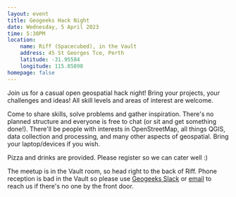 ```yaml
---
layout: event
title: Geogeeks Hack Night
date: Wednesday, 5 April 2023
time: 5:30PM
location:
    name: Riff (Spacecubed), in the Vault
    address: 45 St Georges Tce, Perth
    latitude: -31.95584
    longitude: 115.85898
homepage: false
---
```

Join us for a casual open geospatial hack night! Bring your projects, your challenges and ideas! All skill levels and areas of interest are welcome.

Come to share skills, solve problems and gather inspiration. There's no planned structure and everyone is free to chat (or sit and get something done!).
There'll be people with interests in OpenStreetMap, all things QGIS, data collection and processing, and many other aspects of geospatial.
Bring your laptop/devices if you wish.

Pizza and drinks are provided. Please register so we can cater well :)

The meetup is in the Vault room, so head right to the back of Riff.
Phone reception is bad in the Vault so please
use [Geogeeks Slack](https://join.slack.com/t/geogeeks/shared_invite/zt-13fnotoqb-YkyMTmvwZEB_nDUis_30hw)
or [email](mailto:geogeeks.perth@gmail.com) to reach us if there's no one by the front door.
